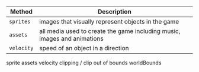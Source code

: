 
| Method      | Description                          |
| ----------- | ------------------------------------ |
| `sprites`   | images that visually represent objects in the game    |
| `assets`    | all media used to create the game including music, images and animations   |
| `velocity`  | speed of an object in a direction  |

sprite
assets
velocity
clipping / clip out of bounds
worldBounds
